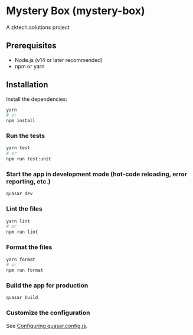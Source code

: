 # Mystery Box (mystery-box)

A zktech.solutions project

## Prerequisites

- Node.js (v14 or later recommended)
- npm or yarn

## Installation

Install the dependencies:

```bash
yarn
# or
npm install
```

### Run the tests
```bash
yarn test
# or
npm run test:unit
```

### Start the app in development mode (hot-code reloading, error reporting, etc.)
```bash
quasar dev
```


### Lint the files
```bash
yarn lint
# or
npm run lint
```


### Format the files
```bash
yarn format
# or
npm run format
```



### Build the app for production
```bash
quasar build
```

### Customize the configuration
See [Configuring quasar.config.js](https://v2.quasar.dev/quasar-cli-vite/quasar-config-js).
